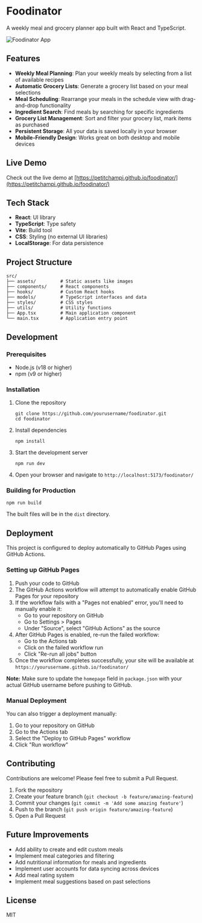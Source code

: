 # Foodinator

A weekly meal and grocery planner app built with React and TypeScript.

![Foodinator App](public/screenshot.png)

## Features

- **Weekly Meal Planning**: Plan your weekly meals by selecting from a list of available recipes
- **Automatic Grocery Lists**: Generate a grocery list based on your meal selections
- **Meal Scheduling**: Rearrange your meals in the schedule view with drag-and-drop functionality
- **Ingredient Search**: Find meals by searching for specific ingredients
- **Grocery List Management**: Sort and filter your grocery list, mark items as purchased
- **Persistent Storage**: All your data is saved locally in your browser
- **Mobile-Friendly Design**: Works great on both desktop and mobile devices

## Live Demo

Check out the live demo at [https://petitchampi.github.io/foodinator/](https://petitchampi.github.io/foodinator/)

## Tech Stack

- **React**: UI library
- **TypeScript**: Type safety
- **Vite**: Build tool
- **CSS**: Styling (no external UI libraries)
- **LocalStorage**: For data persistence

## Project Structure

```
src/
├── assets/         # Static assets like images
├── components/     # React components
├── hooks/          # Custom React hooks
├── models/         # TypeScript interfaces and data
├── styles/         # CSS styles
├── utils/          # Utility functions
├── App.tsx         # Main application component
└── main.tsx        # Application entry point
```

## Development

### Prerequisites

- Node.js (v18 or higher)
- npm (v9 or higher)

### Installation

1. Clone the repository
   ```
   git clone https://github.com/yourusername/foodinator.git
   cd foodinator
   ```

2. Install dependencies
   ```
   npm install
   ```

3. Start the development server
   ```
   npm run dev
   ```

4. Open your browser and navigate to `http://localhost:5173/foodinator/`

### Building for Production

```
npm run build
```

The built files will be in the `dist` directory.

## Deployment

This project is configured to deploy automatically to GitHub Pages using GitHub Actions.

### Setting up GitHub Pages

1. Push your code to GitHub
2. The GitHub Actions workflow will attempt to automatically enable GitHub Pages for your repository
3. If the workflow fails with a "Pages not enabled" error, you'll need to manually enable it:
   - Go to your repository on GitHub
   - Go to Settings > Pages
   - Under "Source", select "GitHub Actions" as the source
4. After GitHub Pages is enabled, re-run the failed workflow:
   - Go to the Actions tab
   - Click on the failed workflow run
   - Click "Re-run all jobs" button
5. Once the workflow completes successfully, your site will be available at `https://yourusername.github.io/foodinator/`

**Note:** Make sure to update the `homepage` field in `package.json` with your actual GitHub username before pushing to GitHub.

### Manual Deployment

You can also trigger a deployment manually:

1. Go to your repository on GitHub
2. Go to the Actions tab
3. Select the "Deploy to GitHub Pages" workflow
4. Click "Run workflow"

## Contributing

Contributions are welcome! Please feel free to submit a Pull Request.

1. Fork the repository
2. Create your feature branch (`git checkout -b feature/amazing-feature`)
3. Commit your changes (`git commit -m 'Add some amazing feature'`)
4. Push to the branch (`git push origin feature/amazing-feature`)
5. Open a Pull Request

## Future Improvements

- Add ability to create and edit custom meals
- Implement meal categories and filtering
- Add nutritional information for meals and ingredients
- Implement user accounts for data syncing across devices
- Add meal rating system
- Implement meal suggestions based on past selections

## License

MIT
